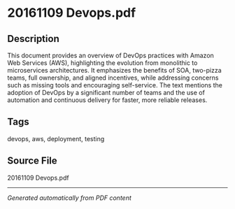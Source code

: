 # 20161109 Devops.pdf

## Description
This document provides an overview of DevOps practices with Amazon Web Services (AWS), highlighting the evolution from monolithic to microservices architectures. It emphasizes the benefits of SOA, two-pizza teams, full ownership, and aligned incentives, while addressing concerns such as missing tools and encouraging self-service. The text mentions the adoption of DevOps by a significant number of teams and the use of automation and continuous delivery for faster, more reliable releases.
## Tags
devops, aws, deployment, testing

## Source File
20161109 Devops.pdf

---
*Generated automatically from PDF content*
